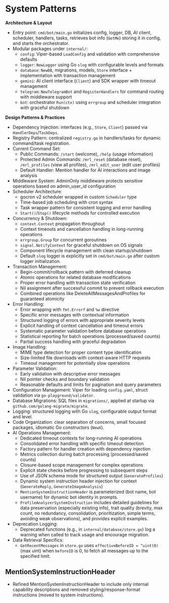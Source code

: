 # System Patterns

**Architecture & Layout**

- Entry point: `cmd/bot/main.go` initializes config, logger, DB, AI client, scheduler, handlers, tasks, retrieves bot info (`GetMe`) storing it in config, and starts the orchestrator.
- Modular packages under `internal/`:
  - `config`: Viper-based `LoadConfig` and validation with comprehensive defaults
  - `logger`: `NewLogger` using Go `slog` with configurable levels and formats
  - `database`: `NewDB`, migrations, models, `Store` interface + implementation with transaction management
  - `gemini`: AI client interface (`Client`) and SDK wrapper with timeout management
  - `telegram`: `NewTelegramBot` and `RegisterHandlers` for command routing with middleware support
  - `bot`: orchestrator `Run(ctx)` using `errgroup` and scheduler integration with graceful shutdown

**Design Patterns & Practices**

- Dependency Injection: interfaces (e.g., `Store`, `Client`) passed via `HandlerDeps`/`TaskDeps`.
- Registry Pattern: centralized `registry.go` in handlers/tasks for dynamic command/task registration.
- Current Command Set:
  - Public Commands: `/start` (welcome), `/help` (usage information)
  - Protected Admin Commands: `/mrl_reset` (database reset), `/mrl_profiles` (view all profiles), `/mrl_edit_user` (edit user profiles)
  - Default Handler: Mention handler for AI interactions and image analysis
- Middleware System: AdminOnly middleware protects sensitive operations based on admin_user_id configuration
- Scheduler Architecture:
  - gocron v2 scheduler wrapped in custom `Scheduler` type
  - Time-based job scheduling with cron syntax
  - Task wrapper pattern for consistent logging and error handling
  - `Start()`/`Stop()` lifecycle methods for controlled execution
- Concurrency & Shutdown:
  - `context.Context` propagation throughout
  - Context timeouts and cancellation handling in long-running operations
  - `errgroup.Group` for concurrent goroutines
  - `signal.NotifyContext` for graceful shutdown on OS signals
  - Component lifecycle management with clean startup/shutdown
  - Default `slog` logger is explicitly set in `cmd/bot/main.go` after custom logger initialization.
- Transaction Management:
  - Begin-commit/rollback pattern with deferred cleanup
  - Atomic operations for related database modifications
  - Proper error handling with transaction state verification
  - Nil assignment after successful commit to prevent rollback execution
  - Combined operations like DeleteAllMessagesAndProfiles for guaranteed atomicity
- Error Handling:
  - Error wrapping with `fmt.Errorf` and `%w` directive
  - Specific error messages with contextual information
  - Structured logging of errors with appropriate severity levels
  - Explicit handling of context cancellation and timeout errors
  - Systematic parameter validation before database operations
  - Statistical reporting for batch operations (processed/saved counts)
  - Partial success handling with graceful degradation
- Image Handling:
  - MIME type detection for proper content type identification
  - Size-limited file downloads with context-aware HTTP requests
  - Timeout management for potentially slow operations
- Parameter Validation:
  - Early validation with descriptive error messages
  - Nil pointer checks and boundary validation
  - Reasonable defaults and limits for pagination and query parameters
- Configuration Management: Viper for loading `config.yaml`, struct validation via `go-playground/validator`.
- Database Migrations: SQL files in `migrations/`, applied at startup via `github.com/golang-migrate/migrate`.
- Logging: structured logging with Go `slog`, configurable output format and level.
- Code Organization: clear separation of concerns, small focused packages, idiomatic Go constructors (`NewX`).
- AI Operations Management:
  - Dedicated timeout contexts for long-running AI operations
  - Consolidated error handling with specific timeout detection
  - Factory pattern for handler creation with dependency injection
  - Metrics collection during batch processing (processed/saved counts)
  - Closure-based scope management for complex operations
  - Explicit state checks before progressing to subsequent steps
  - Use of JSON schema mode for structured output (`GenerateProfiles`)
  - Dynamic system instruction header injection for context (`GenerateReply`, `GenerateImageAnalysis`)
  - `MentionSystemInstructionHeader` is parameterized (bot name, bot username) for dynamic bot identity in prompts.
  - `ProfileAnalyzerSystemInstruction` includes detailed guidelines for data preservation (especially existing info), trait quality (brevity, max count, no redundancy, consolidation, prioritization, simple terms, avoiding weak observations), and provides explicit examples.
- Deprecation Logging:
  - Deprecated functions (e.g., in `internal/database/store.go`) log a warning when called to track usage and encourage migration.
- Data Retrieval Specifics:
  - `GetRecentMessages` in `store.go` uses `effectiveBeforeID = ^uint(0)` (max uint) when `beforeID` is 0, to fetch all messages up to the specified limit.

## MentionSystemInstructionHeader

- Refined MentionSystemInstructionHeader to include only internal capability descriptions and removed styling/response-format instructions (moved to system instructions).
